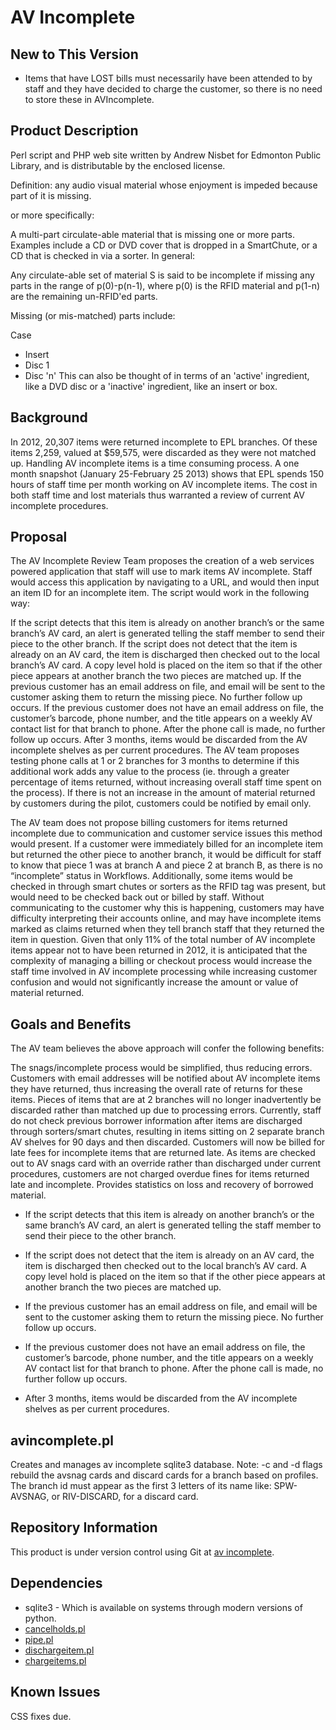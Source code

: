 
# AV Incomplete

## New to This Version

* Items that have LOST bills must necessarily have been attended to by staff and they have decided to charge the customer, so there is no need to store these in AVIncomplete.

## Product Description

Perl script and PHP web site written by Andrew Nisbet for Edmonton Public Library, and is distributable by the enclosed license.

Definition: any audio visual material whose enjoyment is impeded because part of it is missing.

or more specifically:

A multi-part circulate-able material that is missing one or more parts. Examples include a CD or DVD cover that is dropped in a SmartChute, or a CD that is checked in via a sorter. In general:


Any circulate-able set of material S is said to be incomplete if missing any parts in the range of p(0)-p(n-1), where p(0) is the RFID material and p(1-n) are the remaining un-RFID'ed parts.


Missing (or mis-matched) parts include:

Case
* Insert
* Disc 1
* Disc 'n'
This can also be thought of in terms of an 'active' ingredient, like a DVD disc or a 'inactive' ingredient, like an insert or box.

## Background

In 2012, 20,307 items were returned incomplete to EPL branches. Of these items 2,259, valued at $59,575, were discarded as they were not matched up. Handling AV incomplete items is a time consuming process. A one month snapshot (January 25-February 25 2013) shows that EPL spends 150 hours of staff time per month working on AV incomplete items. The cost in both staff time and lost materials thus warranted a review of current AV incomplete procedures.

## Proposal

The AV Incomplete Review Team proposes the creation of a web services powered application that staff will use to mark items AV incomplete. Staff would access this application by navigating to a URL, and would then input an item ID for an incomplete item. The script would work in the following way:

If the script detects that this item is already on another branch’s or the same branch’s AV card, an alert is generated telling the staff member to send their piece to the other branch.
If the script does not detect that the item is already on an AV card, the item is discharged then checked out to the local branch’s AV card. A copy level hold is placed on the item so that if the other piece appears at another branch the two pieces are matched up.
If the previous customer has an email address on file, and email will be sent to the customer asking them to return the missing piece. No further follow up occurs.
If the previous customer does not have an email address on file, the customer’s barcode, phone number, and the title appears on a weekly AV contact list for that branch to phone. After the phone call is made, no further follow up occurs.
After 3 months, items would be discarded from the AV incomplete shelves as per current procedures.
The AV team proposes testing phone calls at 1 or 2 branches for 3 months to determine if this additional work adds any value to the process (ie. through a greater percentage of items returned, without increasing overall staff time spent on the process). If there is not an increase in the amount of material returned by customers during the pilot, customers could be notified by email only.

The AV team does not propose billing customers for items returned incomplete due to communication and customer service issues this method would present. If a customer were immediately billed for an incomplete item but returned the other piece to another branch, it would be difficult for staff to know that piece 1 was at branch A and piece 2 at branch B, as there is no “incomplete” status in Workflows. Additionally, some items would be checked in through smart chutes or sorters as the RFID tag was present, but would need to be checked back out or billed by staff. Without communicating to the customer why this is happening, customers may have difficulty interpreting their accounts online, and may have incomplete items marked as claims returned when they tell branch staff that they returned the item in question. Given that only 11% of the total number of AV incomplete items appear not to have been returned in 2012, it is anticipated that the complexity of managing a billing or checkout process would increase the staff time involved in AV incomplete processing while increasing customer confusion and would not significantly increase the amount or value of material returned.


## Goals and Benefits

The AV team believes the above approach will confer the following benefits:

The snags/incomplete process would be simplified, thus reducing errors.
Customers with email addresses will be notified about AV incomplete items they have returned, thus increasing the overall rate of returns for these items.
Pieces of items that are at 2 branches will no longer inadvertently be discarded rather than matched up due to processing errors. Currently, staff do not check previous borrower information after items are discharged through sorters/smart chutes, resulting in items sitting on 2 separate branch AV shelves for 90 days and then discarded.
Customers will now be billed for late fees for incomplete items that are returned late. As items are checked out to AV snags card with an override rather than discharged under current procedures, customers are not charged overdue fines for items returned late and incomplete.
Provides statistics on loss and recovery of borrowed material.

* If the script detects that this item is already on another branch’s or the same branch’s AV card, an alert is generated telling the staff member to send their piece to the other branch.

* If the script does not detect that the item is already on an AV card, the item is discharged then checked out to the local branch’s AV card. A copy level hold is placed on the item so that if the other piece appears at another branch the two pieces are matched up.

* If the previous customer has an email address on file, and email will be sent to the customer asking them to return the missing piece. No further follow up occurs.

* If the previous customer does not have an email address on file, the customer’s barcode, phone number, and the title appears on a weekly AV contact list for that branch to phone. After the phone call is made, no further follow up occurs.

* After 3 months, items would be discarded from the AV incomplete shelves as per current procedures.

## avincomplete.pl

Creates and manages av incomplete sqlite3 database. Note: -c and -d flags rebuild the avsnag cards and discard cards for a branch based on profiles. The branch id must appear as the first 3 letters of its name like: SPW-AVSNAG, or RIV-DISCARD, for a discard card.

## Repository Information

This product is under version control using Git at [av incomplete](https://github.com/anisbet/AVincomplete).

## Dependencies

* sqlite3 - Which is available on systems through modern versions of python.
* [cancelholds.pl](https://github.com/Edmonton-Public-Library/cancelholds)
* [pipe.pl](https://github.com/anisbet/pipe)
* [dischargeitem.pl](https://github.com/Edmonton-Public-Library/dischargeitem)
* [chargeitems.pl](https://github.com/Edmonton-Public-Library/chargeitems)

## Known Issues

CSS fixes due.